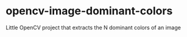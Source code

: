 # opencv-image-dominant-colors
Little OpenCV project that extracts the N dominant colors of an image
